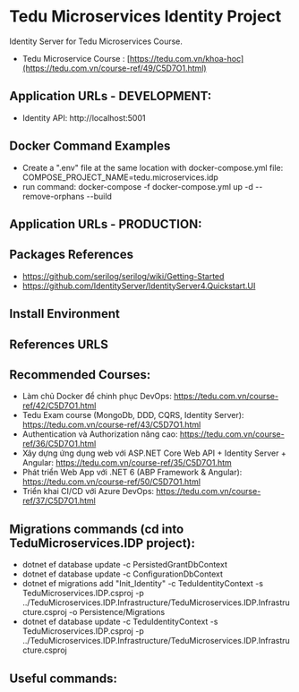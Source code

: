 ﻿# Tedu Microservices Identity Project
Identity Server for Tedu Microservices Course.
- Tedu Microservice Course : [https://tedu.com.vn/khoa-hoc](https://tedu.com.vn/course-ref/49/C5D7O1.html)

## Application URLs - DEVELOPMENT:

- Identity API: http://localhost:5001

## Docker Command Examples
- Create a ".env" file at the same location with docker-compose.yml file:
  COMPOSE_PROJECT_NAME=tedu.microservices.idp
- run command: docker-compose -f docker-compose.yml up -d --remove-orphans --build

## Application URLs - PRODUCTION:

## Packages References

- https://github.com/serilog/serilog/wiki/Getting-Started
- https://github.com/IdentityServer/IdentityServer4.Quickstart.UI

## Install Environment

## References URLS

## Recommended Courses:
- Làm chủ Docker để chinh phục DevOps: https://tedu.com.vn/course-ref/42/C5D7O1.html
- Tedu Exam course (MongoDb, DDD, CQRS, Identity Server): https://tedu.com.vn/course-ref/43/C5D7O1.html
- Authentication và Authorization nâng cao: https://tedu.com.vn/course-ref/36/C5D7O1.html
- Xây dựng ứng dụng web với ASP.NET Core Web API + Identity Server + Angular: https://tedu.com.vn/course-ref/35/C5D7O1.htm
- Phát triển Web App với .NET 6 (ABP Framework & Angular): https://tedu.com.vn/course-ref/50/C5D7O1.html
- Triển khai CI/CD với Azure DevOps: https://tedu.com.vn/course-ref/37/C5D7O1.html

## Migrations commands (cd into TeduMicroservices.IDP project):
- dotnet ef database update -c PersistedGrantDbContext
- dotnet ef database update -c ConfigurationDbContext
- dotnet ef migrations add "Init_Identity" -c TeduIdentityContext -s TeduMicroservices.IDP.csproj -p ../TeduMicroservices.IDP.Infrastructure/TeduMicroservices.IDP.Infrastructure.csproj -o Persistence/Migrations
- dotnet ef database update -c TeduIdentityContext -s TeduMicroservices.IDP.csproj -p ../TeduMicroservices.IDP.Infrastructure/TeduMicroservices.IDP.Infrastructure.csproj

## Useful commands:

